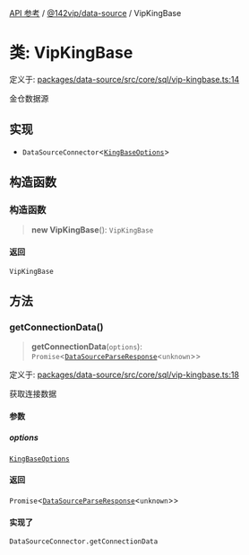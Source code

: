 [API 参考](../wiki/Home) / [@142vip/data-source](../wiki/@142vip.data-source) / VipKingBase

# 类: VipKingBase

定义于: [packages/data-source/src/core/sql/vip-kingbase.ts:14](https://github.com/142vip/core-x/blob/567cadf3a9f5104aada595325cfb94d08a88f92f/packages/data-source/src/core/sql/vip-kingbase.ts#L14)

金仓数据源

## 实现

- `DataSourceConnector`\<[`KingBaseOptions`](../wiki/@142vip.data-source.%E6%8E%A5%E5%8F%A3.KingBaseOptions)\>

## 构造函数

### 构造函数

> **new VipKingBase**(): `VipKingBase`

#### 返回

`VipKingBase`

## 方法

### getConnectionData()

> **getConnectionData**(`options`): `Promise`\<[`DataSourceParseResponse`](../wiki/@142vip.data-source.%E6%8E%A5%E5%8F%A3.DataSourceParseResponse)\<`unknown`\>\>

定义于: [packages/data-source/src/core/sql/vip-kingbase.ts:18](https://github.com/142vip/core-x/blob/567cadf3a9f5104aada595325cfb94d08a88f92f/packages/data-source/src/core/sql/vip-kingbase.ts#L18)

获取连接数据

#### 参数

##### options

[`KingBaseOptions`](../wiki/@142vip.data-source.%E6%8E%A5%E5%8F%A3.KingBaseOptions)

#### 返回

`Promise`\<[`DataSourceParseResponse`](../wiki/@142vip.data-source.%E6%8E%A5%E5%8F%A3.DataSourceParseResponse)\<`unknown`\>\>

#### 实现了

`DataSourceConnector.getConnectionData`
